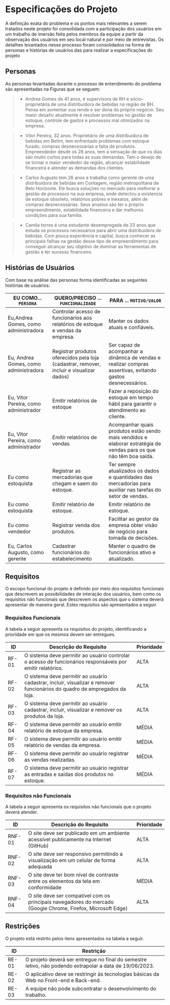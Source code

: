# Especificações do Projeto

A definição exata do problema e os pontos mais relevantes a serem tratados neste projeto foi consolidada com a participação dos usuários em um trabalho de imersão feita pelos membros da equipe a partir da observação dos usuários em seu local natural e por meio de entrevistas. Os detalhes levantados nesse processo foram consolidados na forma de personas e histórias de usuários.das para realizar a especificações do projeto

## Personas

As personas levantadas durante o processo de entendimento do problema são apresentadas na Figuras que se seguem:

> - Andrea Gomes de 41 anos, é supervisora de RH e sócio-proprietária de uma distribuidora de bebidas na região de BH. Pensa em aumentar sua renda e ser dona do próprio negócio. Seu maior desafio atualmente é resolver problemas no gestão de estoque, controle de gastos e processos mal otimizados na empresa.

> - Vitor Pereira, 32 anos. Proprietário de uma distribuidora de bebidas em Betim, tem enfrentado problemas com estoque furado, compras desnecessárias e falta de produtos. Empreendedor desde os 28 anos, tem a sensação de que os dias são muito curtos para todas as suas demandas. Tem o desejo de se tornar o maior vendedor da região, alcançar estabilidade financeira e atender as demandas dos clientes.

> - Carlos Augusto tem 26 anos e trabalha como gerente de uma distribuidora de bebidas em Contagem, região metropolitana de Belo Horizonte. Ele busca soluções no mercado para melhorar a gestão de processos na sua empresa, onde detectou a existencia de estoque obsoleto, relatórios pobres e inexatos, além de compras desnecessárias. Seus anseios são ter o próprio empreendimento, estabilidade financeira e dar melhores condições para sua familia.

> - Camila torres é uma estudante desempregada de 23 anos que estuda os processos necessários para abrir uma distribuidora de bebidas. Com pouca experiência e capital, busca conhecer as principais falhas na gestão desse tipo de empreendimento para conseguir alcançar seu objetivo de dominar as ferramentas de gestão e ter sucesso financeiro.

## Histórias de Usuários

Com base na análise das personas forma identificadas as seguintes histórias de usuários:

|EU COMO... `PERSONA`| QUERO/PRECISO ... `FUNCIONALIDADE` |PARA ... `MOTIVO/VALOR`                 |
|--------------------|------------------------------------|----------------------------------------|
|Eu,Andrea Gomes, como administradora | Controlar acesso de funcionários aos relatórios de estoque e vendas da empresa. | Manter os dados atuais e confiáveis. |
|Eu, Andrea Gomes,  como administradora |Registrar produtos oferecidos pela loja (cadastrar, remover, incluir e visualizar dados) |Ser capaz de acompanhar a dinâmica de vendas e realizar compras assertivas, evitando gastos desnecessários. |
|Eu, Vitor Pereira, como administrador | Emitir relatórios de estoque | Fazer a reposição do estoque em tempo hábil para garantir o atendimento ao cliente. |
|Eu, Vitor Pereira, como administrador |Emitir relatórios de vendas | Acompanhar quais produtos estão sendo mais vendidos e elaborar estratégia de vendas para os que não têm boa saída. |
|Eu como estoquista |Registrar as mercadorias que chegam e saem do estoque. | Ter sempre atualizados os dados e quantidades das mercadorias para auxiliar nas tarefas do setor de vendas. |
|Eu como estoquista | Emitir relatório de estoque. | Emitir relatório de estoque. | Garantir que o próprio estoque seja renovado corretamente (controle de gastos). |
|Eu como vendedor | Registrar venda dos produtos. | Facilitar ao gestor da empresa obter visão de negócio para tomada de decisões. |
|Eu, Carlos Augusto, como gerente | Cadastrar funcionários do estabelecimento | Manter o quadro de funcionários ativo e atualizado. |

## Requisitos

O escopo funcional do projeto é definido por meio dos requisitos funcionais que descrevem as possibilidades de interação dos usuários, bem como os requisitos não funcionais que descrevem os aspectos que o sistema deverá apresentar de maneira geral. Estes requisitos são apresentados a seguir.

### Requisitos Funcionais

A tabela a seguir apresenta os requisitos do projeto, identificando a prioridade em que os mesmos devem ser entregues.

|ID       | Descrição do Requisito  | Prioridade |
|---------|-----------------------------------------|----|
|RF-01| O sistema deve permitir ao usuário controlar o acesso de funcionários responsáveis por emitir relatórios. | ALTA | 
|RF-02| O sistema deve permitir ao usuário cadastrar, incluir, visualizar e remover funcionários do quadro de empregados da loja.| ALTA |
|RF-03| O sistema deve permitir ao usuário cadastrar, incluir, visualizar e remover os produtos da loja. | ALTA | 
|RF-04| O sistema deve permitir ao usuário emitir relatório de estoque da empresa.| MÉDIA |
|RF-05| O sistema deve permitir ao usuário emitir relatório de vendas da empresa. | MÉDIA | 
|RF-06| O sistema deve permitir ao usuário registrar as vendas realizadas.| MÉDIA |
|RF-07| O sistema deve permitir ao usuário registrar as entradas e saídas dos produtos no estoque. | MÉDIA | 

### Requisitos não Funcionais

A tabela a seguir apresenta os requisitos não funcionais que o projeto deverá atender.

|ID        | Descrição do Requisito  |Prioridade |
|--------|-------------------------|----|
|RNF-01| O site deve ser publicado em um ambiente acessível publicamente na Internet (GitHub) | ALTA | 
|RNF-02| O site deve ser responsivo permitindo a visualização em um celular de forma adequada |  ALTA | 
|RNF-03| O site deve ter bom nível de contraste entre os elementos da tela em conformidade | MÉDIA | 
|RNF-04| O site deve ser compatível com os principais navegadores do mercado (Google Chrome, Firefox, Microsoft Edge) |  ALTA | 

## Restrições

O projeto está restrito pelos itens apresentados na tabela a seguir.

|ID   | Restrição                                             |
|-----|-------------------------------------------------------|
|RE-01| O projeto deverá ser entregue no final do semestre letivo, não podendo extrapolar a data de 19/06/2023.|
|RE-02| O aplicativo deve se restringir às tecnologias básicas da Web no Front-end e Back-end.|
|RE-03| A equipe não pode subcontratar o desenvolvimento do trabalho.|
